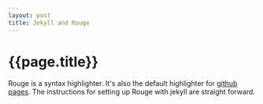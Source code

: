 ```yaml
---
layout: post
title: Jekyll and Rouge
---
```


# {{page.title}}

Rouge is a syntax highlighter. It\'s also the default highlighter for [github pages](https://github.com/blog/2100-github-pages-now-faster-and-simpler-with-jekyll-3-0). The instructions for setting up Rouge with jekyll are straight forward.
